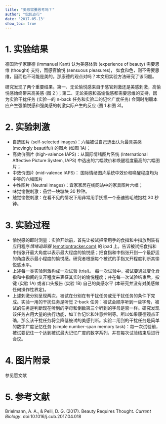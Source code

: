 ```yaml
---
title: "美感需要思考吗？"
author: "侃侃迩行"
date: '2017-05-13'
show_toc: true
---
```


# 1. 实验结果

德国哲学家康德 (Immanuel Kant) 认为美感体验 (experience of beauty) 需要思维 (thought) 支持，而感官愉悦 (sensuous pleasures)， 如食和色，则不需要思维，因而也不可能是美的。那康德的观点对吗？本文用实验方法研究了该问题。

研究发现了两个重要结果。第一、无论愉悦感来自于感官刺激还是美感刺激，高愉悦感始终带来高美感 (图 2 )；第二、无论美感和高愉悦感都需要思维的支持，因为实验干扰任务 (实验一的 n-back 任务和实验二的记忆广度任务) 会同时削弱本应产生强愉悦感和强美感的刺激实际产生的反应 (图 1 和图 3)。

# 2. 实验刺激

- 自选图片 (self-selected images)：六幅被试自己选出认为最具美感 (movingly beautiful) 的图片 (如图 1A)；
- 高效价图片 (high-valence IAPS)：从国际情绪图片系统 (International Affective Picture System, IAPS) 中选出的六幅效价和唤醒程度最高的六幅图片；
- 中效价图片 (mid-valence IAPS)： 国际情绪图片系统中效价和唤醒程度均为中等的六幅图片
- 中性图片 (Neutral images)：宜家家居在线网站中的家具图片六幅；
- 味觉愉悦刺激：品尝一块糖块 30 秒钟。
- 触觉愉悦刺激：在看不见的情况下用非常用手抚摸一个泰迪熊毛绒抱枕 30 秒钟。

# 3. 实验过程

- 愉悦感的即时测量：实验开始前，首先让被试把常用手的食指和中指放到装有应用程序*情绪追踪器* [(emotiontracker.com)](http://emotiontracker.com) 的 ipad 上。告诉被试把食指和中指张开最大角度以表示最大程度的愉悦感；把食指和中指张开到一个最舒适的角度表示最小程度的愉悦感。研究者根据每个被试的手指叉开程度判断其愉悦感水平。
- 上述每一类实验刺激构成一次试验 (trial)。 每一次试验中，被试要通过变化食指和中指间的叉开程度来表征其实时的愉悦程度；并在每一次试验结束后，按键 (实验 1A) 或者口头报告 (实验 1B) 自己的美感水平 (本研究并没有对美感做任何操作性界定)。
- 上述刺激分别呈现两次，被试在分别在有干扰任务或无干扰任务的条件下完成。实验一用的干扰任务是听觉 2-back 任务：被试会顺序听到一些字母，被试的任务是判断现在听到的字母和倒数第三个听到的字母是否一样。研究发现该任务占用大量的执行功能，如工作记忆和注意控制等。所以如果康德观点正确，那么该干扰任务将会降低被试的美感判断。实验二用到的干扰任务是简单的数字广度记忆任务 (simple number-span memory task)：每一次试验前，被试要记住一个达到被试最大记忆广度的数字系列，并在每次试验结束后进行会议。

# 4. 图片附录

参见愿文献

# 5. 参考文献

Brielmann, A. A., & Pelli, D. G. (2017). Beauty Requires Thought. *Current Biology*. doi:10.1016/j.cub.2017.04.018

